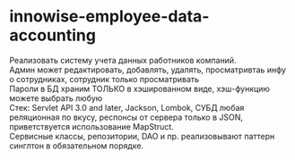 # innowise-employee-data-accounting
Реализовать систему учета данных работников компаний. <br>
    Админ может редактировать, добавлять, удалять, просматривтаь инфу о сотрудниках, сотрудник только просматривать<br>
    Пароли в БД храним ТОЛЬКО в хэшированном виде, хэш-функцию можете выбрать любую<br>
    Стек: Servlet API 3.0 and later, Jackson, Lombok, СУБД любая реляционная по вкусу, респонсы от сервера только в JSON, приветствуется использование MapStruct.<br>
    Сервисные классы, репозитории, DAO и пр. реализовывают паттерн синглтон в обязательном порядке.<br>
